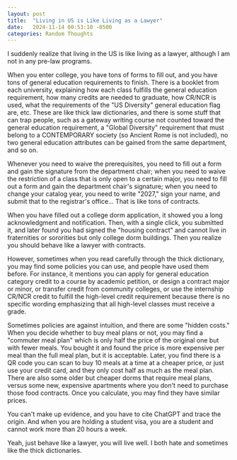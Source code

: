 ```yaml
---
layout: post
title:  "Living in US is Like Living as a Lawyer"
date:   2024-11-14 00:53:10 -0500
categories: Random Thoughts
---
```

<p>I suddenly realize that living in the US is like living as a lawyer, although I am not in any pre-law programs.</p> 

<p>When you enter college, you have tons of forms to fill out, and you have tons of general education requirements to finish. There is a booklet from each university, explaining how each class fulfills the general education requirement, how many credits are needed to graduate, how CR/NCR is used, what the requirements of the "US Diversity" general education flag are, etc. These are like thick law dictionaries, and there is some stuff that can trap people, such as a gateway writing course not counted toward the general education requirement, a "Global Diversity" requirement that must belong to a CONTEMPORARY society (so Ancient Rome is not included), no two general education attributes can be gained from the same department, and so on.</p> 

<p>Whenever you need to waive the prerequisites, you need to fill out a form and gain the signature from the department chair; when you need to waive the restriction of a class that is only open to a certain major, you need to fill out a form and gain the department chair's signature; when you need to change your catalog year, you need to write "2027," sign your name, and submit that to the registrar's office... That is like tons of contracts.</p> 

<p>When you have filled out a college dorm application, it showed you a long acknowledgment and notification. Then, with a single click, you submitted it, and later found you had signed the "housing contract" and cannot live in fraternities or sororities but only college dorm buildings. Then you realize you should behave like a lawyer with contracts.</p> 

<p>However, sometimes when you read carefully through the thick dictionary, you may find some policies you can use, and people have used them before. For instance, it mentions you can apply for general education category credit to a course by academic petition, or design a contract major or minor, or transfer credit from community colleges, or use the internship CR/NCR credit to fulfill the high-level credit requirement because there is no specific wording emphasizing that all high-level classes must receive a grade.</p> 

<p>Sometimes policies are against intuition, and there are some "hidden costs." When you decide whether to buy meal plans or not, you may find a "commuter meal plan" which is only half the price of the original one but with fewer meals. You bought it and found the price is more expensive per meal than the full meal plan, but it is acceptable. Later, you find there is a QR code you can scan to buy 10 meals at a time at a cheaper price, or just use your credit card, and they only cost half as much as the meal plan. There are also some older but cheaper dorms that require meal plans, versus some new, expensive apartments where you don't need to purchase those food contracts. Once you calculate, you may find they have similar prices.</p> 

<p>You can't make up evidence, and you have to cite ChatGPT and trace the origin. And when you are holding a student visa, you are a student and cannot work more than 20 hours a week.</p>

<p>Yeah, just behave like a lawyer, you will live well. I both hate and sometimes like the thick dictionaries.</p> 
